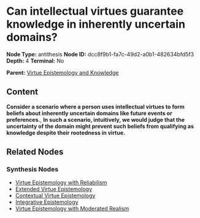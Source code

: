 # Can intellectual virtues guarantee knowledge in inherently uncertain domains?

**Node Type:** antithesis
**Node ID:** dcc8f9b1-fa7c-49d2-a0b1-482634bfd5f3
**Depth:** 4
**Terminal:** No

**Parent:** [Virtue Epistemology and Knowledge](virtue-epistemology-and-knowledge-synthesis-53f40c9d-158f-4375-bef7-77d8ee581f97.md)

## Content

**Consider a scenario where a person uses intellectual virtues to form beliefs about inherently uncertain domains like future events or preferences.**, **In such a scenario, intuitively, we would judge that the uncertainty of the domain might prevent such beliefs from qualifying as knowledge despite their rootedness in virtue.**

## Related Nodes

### Synthesis Nodes

- [Virtue Epistemology with Reliabilism](virtue-epistemology-with-reliabilism-synthesis-ce59864d-015e-4e67-9574-8891effffba9.md)
- [Extended Virtue Epistemology](extended-virtue-epistemology-synthesis-db1a25e0-2ba1-4766-abeb-475a54eb1747.md)
- [Contextual Virtue Epistemology](contextual-virtue-epistemology-synthesis-adc53eba-f524-4b03-9482-e5dc7e1e461d.md)
- [Integrative Epistemology](integrative-epistemology-synthesis-07197446-dd21-4179-b995-3491cfe1cd31.md)
- [Virtue Epistemology with Moderated Realism](virtue-epistemology-with-moderated-realism-synthesis-e0486632-9a4c-4060-a420-3bb261140ea1.md)
